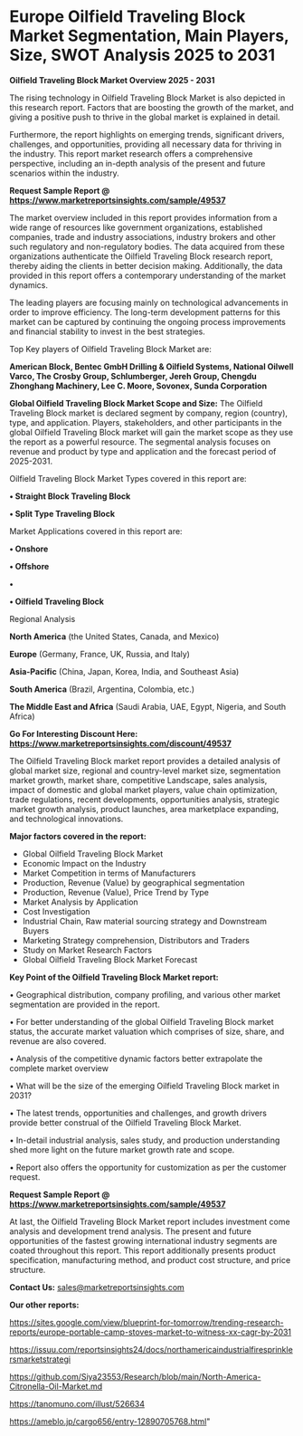 # Europe Oilfield Traveling Block Market Segmentation, Main Players, Size, SWOT Analysis 2025 to 2031

<Strong> Oilfield Traveling Block Market Overview 2025 - 2031</strong>

The rising technology in Oilfield Traveling Block Market is also depicted in this research report. Factors that are boosting the growth of the market, and giving a positive push to thrive in the global market is explained in detail.

Furthermore, the report highlights on emerging trends, significant drivers, challenges, and opportunities, providing all necessary data for thriving in the industry. This report market research offers a comprehensive perspective, including an in-depth analysis of the present and future scenarios within the industry.

<strong>Request Sample Report @ <a href=https://www.marketreportsinsights.com/sample/49537>https://www.marketreportsinsights.com/sample/49537</a></strong>

The market overview included in this report provides information from a wide range of resources like government organizations, established companies, trade and industry associations, industry brokers and other such regulatory and non-regulatory bodies. The data acquired from these organizations authenticate the Oilfield Traveling Block research report, thereby aiding the clients in better decision making. Additionally, the data provided in this report offers a contemporary understanding of the market dynamics.

The leading players are focusing mainly on technological advancements in order to improve efficiency. The long-term development patterns for this market can be captured by continuing the ongoing process improvements and financial stability to invest in the best strategies.

Top Key players of Oilfield Traveling Block Market are:

<strong>American Block, Bentec GmbH Drilling & Oilfield Systems, National Oilwell Varco, The Crosby Group, Schlumberger, Jereh Group, Chengdu Zhonghang Machinery, Lee C. Moore, Sovonex, Sunda Corporation</strong>

<strong><b>Global Oilfield Traveling Block Market Scope and Size:</b></strong>
The Oilfield Traveling Block market is declared segment by company, region (country), type, and application. Players, stakeholders, and other participants in the global Oilfield Traveling Block market will gain the market scope as they use the report as a powerful resource. The segmental analysis focuses on revenue and product by type and application and the forecast period of 2025-2031.

Oilfield Traveling Block Market Types covered in this report are:

<strong>•  Straight Block Traveling Block

•  Split Type Traveling Block</strong>

Market Applications covered in this report are:

<strong>•  Onshore

•  Offshore

•  

•  Oilfield Traveling Block</strong> 

Regional Analysis

<strong>North America</strong> (the United States, Canada, and Mexico)

<strong>Europe</strong> (Germany, France, UK, Russia, and Italy)

<strong>Asia-Pacific</strong> (China, Japan, Korea, India, and Southeast Asia)

<strong>South America</strong> (Brazil, Argentina, Colombia, etc.)

<strong>The Middle East and Africa</strong> (Saudi Arabia, UAE, Egypt, Nigeria, and South Africa)

<strong>Go For Interesting Discount Here: <a href=https://www.marketreportsinsights.com/discount/49537>https://www.marketreportsinsights.com/discount/49537</a></strong>

The Oilfield Traveling Block market report provides a detailed analysis of global market size, regional and country-level market size, segmentation market growth, market share, competitive Landscape, sales analysis, impact of domestic and global market players, value chain optimization, trade regulations, recent developments, opportunities analysis, strategic market growth analysis, product launches, area marketplace expanding, and technological innovations.

<strong><b>Major factors covered in the report:</b></strong>
<ul>
  <li>Global Oilfield Traveling Block Market </li>
  <li>Economic Impact on the Industry</li>
  <li>Market Competition in terms of Manufacturers</li>
  <li>Production, Revenue (Value) by geographical segmentation</li>
  <li>Production, Revenue (Value), Price Trend by Type</li>
  <li>Market Analysis by Application</li>
  <li>Cost Investigation</li>
  <li>Industrial Chain, Raw material sourcing strategy and Downstream Buyers</li>
  <li>Marketing Strategy comprehension, Distributors and Traders</li>
  <li>Study on Market Research Factors</li>
  <li>Global Oilfield Traveling Block Market Forecast</li>
</ul>

<strong><b>Key Point of the Oilfield Traveling Block Market report:</b></strong>

• Geographical distribution, company profiling, and various other market segmentation are provided in the report.

• For better understanding of the global Oilfield Traveling Block market status, the accurate market valuation which comprises of size, share, and revenue are also covered.

• Analysis of the competitive dynamic factors better extrapolate the complete market overview

• What will be the size of the emerging Oilfield Traveling Block market in 2031?

• The latest trends, opportunities and challenges, and growth drivers provide better construal of the Oilfield Traveling Block Market.

• In-detail industrial analysis, sales study, and production understanding shed more light on the future market growth rate and scope.

• Report also offers the opportunity for customization as per the customer request.

<strong>Request Sample Report @ <a href=https://www.marketreportsinsights.com/sample/49537>https://www.marketreportsinsights.com/sample/49537</a></strong>

At last, the Oilfield Traveling Block Market report includes investment come analysis and development trend analysis. The present and future opportunities of the fastest growing international industry segments are coated throughout this report. This report additionally presents product specification, manufacturing method, and product cost structure, and price structure.

<strong>Contact Us:</strong>
sales@marketreportsinsights.com

<strong>Our other reports:</strong>

<a href=https://sites.google.com/view/blueprint-for-tomorrow/trending-research-reports/europe-portable-camp-stoves-market-to-witness-xx-cagr-by-2031>https://sites.google.com/view/blueprint-for-tomorrow/trending-research-reports/europe-portable-camp-stoves-market-to-witness-xx-cagr-by-2031</a>

<a href=https://issuu.com/reportsinsights24/docs/northamericaindustrialfiresprinklersmarketstrategi>https://issuu.com/reportsinsights24/docs/northamericaindustrialfiresprinklersmarketstrategi</a>

<a href=https://github.com/Siya23553/Research/blob/main/North-America-Citronella-Oil-Market.md>https://github.com/Siya23553/Research/blob/main/North-America-Citronella-Oil-Market.md</a>

<a href=https://tanomuno.com/illust/526634>https://tanomuno.com/illust/526634</a>

<a href=https://ameblo.jp/cargo656/entry-12890705768.html>https://ameblo.jp/cargo656/entry-12890705768.html</a>"
